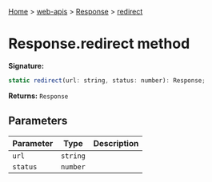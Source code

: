 [Home](./index) &gt; [web-apis](./web-apis.md) &gt; [Response](./web-apis.response.md) &gt; [redirect](./web-apis.response.redirect.md)

# Response.redirect method


**Signature:**
```javascript
static redirect(url: string, status: number): Response;
```
**Returns:** `Response`

## Parameters

|  Parameter | Type | Description |
|  --- | --- | --- |
|  `url` | `string` |  |
|  `status` | `number` |  |

